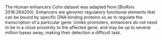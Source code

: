 The Human enhancers Cohn dataset was adapted from [BioRxiv. 2018:264200]. Enhancers are genomic regulatory functional elements that can be bound by specific DNA binding proteins so as to regulate the transcription of a particular gene. Unlike promoters, enhancers do not need to be in a close proximity to the affected gene, and may be up to several million bases away, making their detection a difficult task.